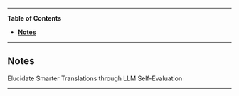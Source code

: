 ---------------------------------------------------------------------------------------------------------------------------------------------------
**Table of Contents**
- [**Notes**](#notes)
--------------------------------------------------------------------------------------------------------------------------------------------------

## **Notes**<a name="notes"></a>

Elucidate
Smarter Translations through LLM Self-Evaluation

--------------------------------------------------------------------------------------------------------------------------------------------------